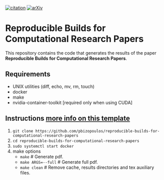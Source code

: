 [![citation](http://img.shields.io/badge/Citation-0091FF.svg)](https://scholar.google.com/scholar?q=Reconciler%3A%20A%20Workflow%20for%20Certifying%20Computational%20Research%20Reproducibility.%20arXiv%202020)
[![arXiv](http://img.shields.io/badge/cs.SE-arXiv%3A2005.12660-B31B1B.svg)](https://arxiv.org/abs/2005.12660)

# Reproducible Builds for Computational Research Papers
This repository contains the code that generates the results of the paper **Reproducible Builds for Computational Research Papers**.

## Requirements
- UNIX utilities (diff, echo, mv, rm, touch)
- docker
- make
- nvidia-container-toolkit [required only when using CUDA]

## Instructions [more info on this template](https://github.com/pbizopoulos/cookiecutter-reproducible-builds-for-computational-research-papers)
1. `git clone https://github.com/pbizopoulos/reproducible-builds-for-computational-research-papers`
2. `cd reproducible-builds-for-computational-research-papers`
3. `sudo systemctl start docker`
4. make options
    * `make`             # Generate pdf.
    * `make ARGS=--full` # Generate full pdf.
    * `make clean`       # Remove cache, results directories and tex auxiliary files.
